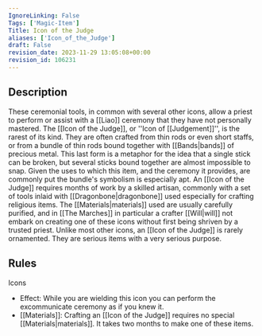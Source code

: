 ```yaml
---
IgnoreLinking: False
Tags: ['Magic-Item']
Title: Icon of the Judge
aliases: ['Icon_of_the_Judge']
draft: False
revision_date: 2023-11-29 13:05:08+00:00
revision_id: 106231
---
```


## Description
These ceremonial tools, in common with several other icons, allow a priest to perform or assist with a [[Liao]] ceremony that they have not personally mastered. The [[Icon of the Judge]], or ''Icon of [[Judgement]]'', is the rarest of its kind. They are often crafted from thin rods or even short staffs, or from a bundle of thin rods bound together with [[Bands|bands]] of precious metal. This last form is a metaphor for the idea that a single stick can be broken, but several sticks bound together are almost impossible to snap. Given the uses to which this item, and the ceremony it provides, are commonly put the bundle's symbolism is especially apt.
An [[Icon of the Judge]] requires months of work by a skilled artisan, commonly with a set of tools inlaid with [[Dragonbone|dragonbone]] used especially for crafting religious items. The [[Materials|materials]] used are usually carefully purified, and in [[The Marches]] in particular a crafter [[Will|will]] not embark on creating one of these icons without first being shriven by a trusted priest. Unlike most other icons, an [[Icon of the Judge]] is rarely ornamented. They are serious items with a very serious purpose.
## Rules
Icons
* Effect: While you are wielding this icon you can perform the excommunicate ceremony as if you knew it.
* [[Materials]]: Crafting an [[Icon of the Judge]] requires no special [[Materials|materials]]. It takes two months to make one of these items.